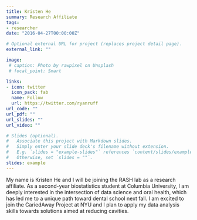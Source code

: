 ```yaml
---
title: Kristen He
summary: Research Affiliate
tags:
- researcher
date: "2016-04-27T00:00:00Z"

# Optional external URL for project (replaces project detail page).
external_link: ""

image:
 # caption: Photo by rawpixel on Unsplash
 # focal_point: Smart

links:
- icon: twitter
  icon_pack: fab
  name: Follow
  url: https://twitter.com/ryanruff
url_code: ""
url_pdf: ""
url_slides: ""
url_video: ""

# Slides (optional).
#   Associate this project with Markdown slides.
#   Simply enter your slide deck's filename without extension.
#   E.g. `slides = "example-slides"` references `content/slides/example-slides.md`.
#   Otherwise, set `slides = ""`.
slides: example
---
```


My name is Kristen He and I will be joining the RASH lab as a research affiliate. As a second-year biostatistics student at Columbia University, I am deeply interested in the intersection of data science and oral health, which has led me to a unique path toward dental school next fall. I am excited to join the CariedAway Project at NYU and I plan to apply my data analysis skills towards solutions aimed at reducing cavities.
